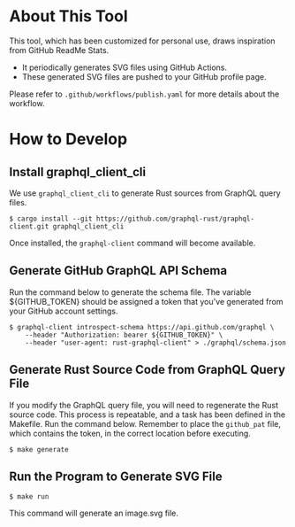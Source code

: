 # About This Tool

This tool, which has been customized for personal use, draws inspiration from GitHub ReadMe Stats.

- It periodically generates SVG files using GitHub Actions.
- These generated SVG files are pushed to your GitHub profile page.
  
Please refer to `.github/workflows/publish.yaml` for more details about the workflow.

# How to Develop

## Install graphql_client_cli

We use `graphql_client_cli` to generate Rust sources from GraphQL query files.

```
$ cargo install --git https://github.com/graphql-rust/graphql-client.git graphql_client_cli
```

Once installed, the `graphql-client` command will become available.

## Generate GitHub GraphQL API Schema

Run the command below to generate the schema file. The variable ${GITHUB_TOKEN} should be assigned a token that you've generated from your GitHub account settings.

```
$ graphql-client introspect-schema https://api.github.com/graphql \
    --header "Authorization: bearer ${GITHUB_TOKEN}" \
    --header "user-agent: rust-graphql-client" > ./graphql/schema.json
```

## Generate Rust Source Code from GraphQL Query File

If you modify the GraphQL query file, you will need to regenerate the Rust source code. This process is repeatable, and a task has been defined in the Makefile. Run the command below. Remember to place the `github_pat` file, which contains the token, in the correct location before executing.

```
$ make generate
```

## Run the Program to Generate SVG File

```
$ make run
```

This command will generate an image.svg file.
